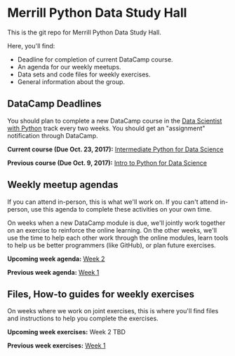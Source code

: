 # Merrill Python Data Study Hall

This is the git repo for Merrill Python Data Study Hall.  

Here, you'll find:

* Deadline for completion of current DataCamp course.
* An agenda for our weekly meetups.  
* Data sets and code files for weekly exercises.
* General information about the group.

## DataCamp Deadlines

You should plan to complete a new DataCamp course in the [Data Scientist with Python](https://www.datacamp.com/tracks/data-scientist-with-python) track every two weeks. You should get an "assignment" notification through DataCamp.

**Current course (Due Oct. 23, 2017):** [Intermediate Python for Data Science](https://www.datacamp.com/courses/intermediate-python-for-data-science)

**Previous course (Due Oct. 9, 2017):** [Intro to Python for Data Science](https://www.datacamp.com/courses/intro-to-python-for-data-science)

## Weekly meetup agendas

If you can attend in-person, this is what we'll work on.
If you can't attend in-person, use this agenda to complete these activities on your own time.   

On weeks when a new DataCamp module is due, we'll jointly work together on an exercise to reinforce the online learning.  On the other weeks, we'll use the time to help each other work through the online modules, learn tools to help us be better programmers (like GitHub), or plan future exercises.

**Upcoming week agenda:** [Week 2](weekly-agenda/week-2/week-2.md)

**Previous week agenda:** [Week 1](weekly-agenda/week-1/week-1.md)

## Files, How-to guides for weekly exercises

On weeks where we work on joint exercises, this is where you'll find files and instructions to help you complete the exercises.

**Upcoming week exercises:** Week 2 TBD

**Previous week exercises:** [Week 1](exercises/week-1)
